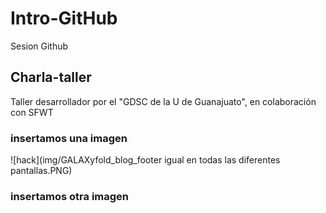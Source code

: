 # Intro-GitHub

 Sesion Github

 ## Charla-taller 
 Taller desarrollador por el "GDSC de la U de Guanajuato", en colaboración con SFWT 

 ### insertamos una imagen 

![hack](img/GALAXyfold_blog_footer igual en todas las diferentes pantallas.PNG)

### insertamos otra imagen
